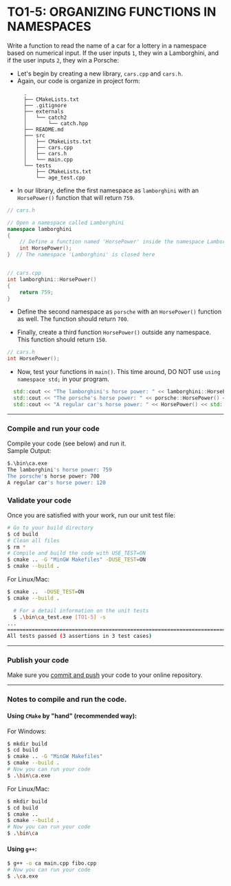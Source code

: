 # TO1-5: ORGANIZING FUNCTIONS IN NAMESPACES

Write a function to read the name of a car for a lottery in a namespace based on numerical input. If the user inputs `1`, they win a Lamborghini, and if the user inputs `2`, they win a Porsche:

- Let's begin by creating a new library, `cars.cpp` and `cars.h`.
- Again, our code is organize in project form:
  ```
    .
    ├── CMakeLists.txt
    ├── .gitignore
    ├── externals
    │   └── catch2
    │       └── catch.hpp
    ├── README.md
    ├── src
    │   ├── CMakeLists.txt
    │   ├── cars.cpp
    │   ├── cars.h
    │   └── main.cpp
    └── tests
        ├── CMakeLists.txt
        └── age_test.cpp

  ```
- In our library, define the first namespace as `lamborghini` with an `HorsePower()` function that will return `759`. 
```c++
// cars.h

// Open a namespace called Lamborghini
namespace lamborghini 
{
    // Define a function named 'HorsePower' inside the namespace LamborghiniCar
    int HorsePower();
}  // The namespace 'Lamborghini' is closed here


// cars.cpp
int lamborghini::HorsePower() 
{ 
    return 759;
}
```

- Define the second namespace as `porsche` with an `HorsePower()` function as well. The function should return `700`.

- Finally, create a third function `HorsePower()` outside any namespace. This function should return `150`. 

```c++
// cars.h
int HorsePower();
```

- Now, test your functions in `main()`. This time around, DO NOT use `using namespace std;` in your program.  
```c++
  std::cout << "The lamborghini's horse power: " << lamborghini::HorsePower() << std::endl;
  std::cout << "The porsche's horse power: " << porsche::HorsePower() << std::endl;
  std::cout << "A regular car's horse power: " << HorsePower() << std::endl;
```
---

### Compile and run your code
Compile your code (see below) and run it.  
Sample Output:
```bash
$.\bin\ca.exe
The lamborghini's horse power: 759
The porsche's horse power: 700
A regular car's horse power: 120
```

### Validate your code
Once you are satisfied with your work, run our unit test file:
```bash
# Go to your build directory
$ cd build
# Clean all files
$ rm *
# Compile and build the code with USE_TEST=ON
$ cmake .. -G "MinGW Makefiles" -DUSE_TEST=ON
$ cmake --build .
```
For Linux/Mac:
```bash
$ cmake ..  -DUSE_TEST=ON
$ cmake --build .
```
```bash
  # For a detail information on the unit tests 
  $ .\bin\ca_test.exe [TO1-5] -s
...
===============================================================================
All tests passed (3 assertions in 3 test cases)
```
---
### Publish your code
Make sure you [commit and push](https://code.visualstudio.com/docs/editor/versioncontrol) your code to your online repository.

---

### Notes to compile and run the code.

#### Using `CMake` by "hand" (recommended way):

For Windows:
```bash
$ mkdir build
$ cd build
$ cmake .. -G "MinGW Makefiles"
$ cmake --build .
# Now you can run your code
$ .\bin\ca.exe
```
For Linux/Mac:
```bash
$ mkdir build
$ cd build
$ cmake ..
$ cmake --build .
# Now you can run your code
$ .\bin\ca
```
#### Using `g++`:
```bash
$ g++ -o ca main.cpp fibo.cpp
# Now you can run your code
$ .\ca.exe
```